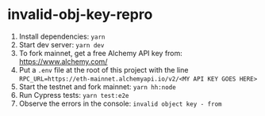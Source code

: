 # invalid-obj-key-repro


1. Install dependencies: `yarn`
2. Start dev server: `yarn dev`
3. To fork mainnet, get a free Alchemy API key from: https://www.alchemy.com/
4. Put a `.env` file at the root of this project with the line `RPC_URL=https://eth-mainnet.alchemyapi.io/v2/<MY API KEY GOES HERE>`
5. Start the testnet and fork mainnet: `yarn hh:node`
6. Run Cypress tests: `yarn test:e2e`
7. Observe the errors in the console: `invalid object key - from`
